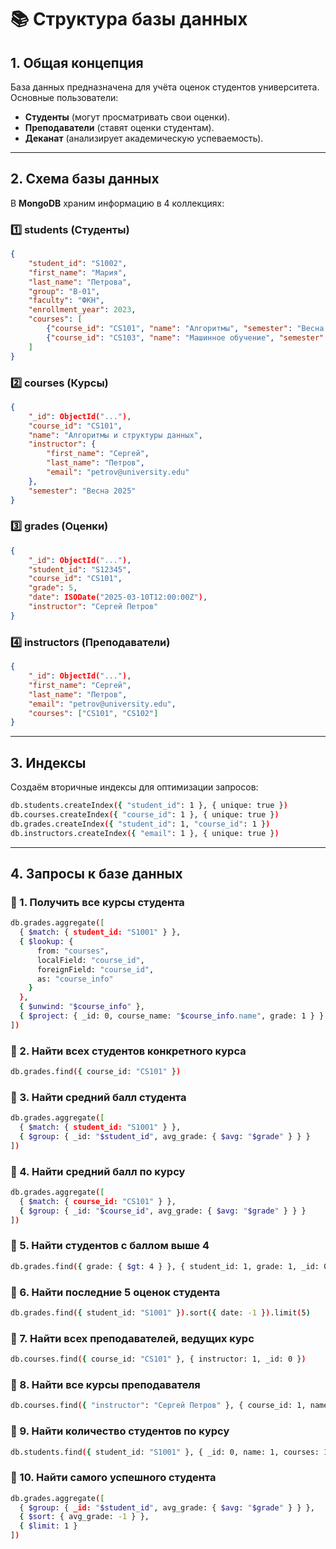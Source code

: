 # 📚 Структура базы данных

## 1. Общая концепция

База данных предназначена для учёта оценок студентов университета. Основные пользователи:

- **Студенты** (могут просматривать свои оценки).
- **Преподаватели** (ставят оценки студентам).
- **Деканат** (анализирует академическую успеваемость).

---

## 2. Схема базы данных

В **MongoDB** храним информацию в 4 коллекциях:

### 1️⃣ students (Студенты)
```json
{
    "student_id": "S1002",
    "first_name": "Мария",
    "last_name": "Петрова",
    "group": "B-01",
    "faculty": "ФКН",
    "enrollment_year": 2023,
    "courses": [
        {"course_id": "CS101", "name": "Алгоритмы", "semester": "Весна 2025", "grade": 92},
        {"course_id": "CS103", "name": "Машинное обучение", "semester": "Осень 2025", "grade": 88}
    ]
}
```

### 2️⃣ courses (Курсы)
```json
{
    "_id": ObjectId("..."),
    "course_id": "CS101",
    "name": "Алгоритмы и структуры данных",
    "instructor": {
        "first_name": "Сергей",
        "last_name": "Петров",
        "email": "petrov@university.edu"
    },
    "semester": "Весна 2025"
}
```

### 3️⃣ grades (Оценки)
```json
{
    "_id": ObjectId("..."),
    "student_id": "S12345",
    "course_id": "CS101",
    "grade": 5,
    "date": ISODate("2025-03-10T12:00:00Z"),
    "instructor": "Сергей Петров"
}
```

### 4️⃣ instructors (Преподаватели)
```json
{
    "_id": ObjectId("..."),
    "first_name": "Сергей",
    "last_name": "Петров",
    "email": "petrov@university.edu",
    "courses": ["CS101", "CS102"]
}
```

---

## 3. Индексы

Создаём вторичные индексы для оптимизации запросов:
```sh
db.students.createIndex({ "student_id": 1 }, { unique: true })
db.courses.createIndex({ "course_id": 1 }, { unique: true })
db.grades.createIndex({ "student_id": 1, "course_id": 1 })
db.instructors.createIndex({ "email": 1 }, { unique: true })
```

---

## 4. Запросы к базе данных

### 📌 1. Получить все курсы студента
```sh
db.grades.aggregate([
  { $match: { student_id: "S1001" } },
  { $lookup: {
      from: "courses",
      localField: "course_id",
      foreignField: "course_id",
      as: "course_info"
    }
  },
  { $unwind: "$course_info" },
  { $project: { _id: 0, course_name: "$course_info.name", grade: 1 } }
])
```

### 📌 2. Найти всех студентов конкретного курса
```sh
db.grades.find({ course_id: "CS101" })
```

### 📌 3. Найти средний балл студента
```sh
db.grades.aggregate([
  { $match: { student_id: "S1001" } },
  { $group: { _id: "$student_id", avg_grade: { $avg: "$grade" } } }
])
```

### 📌 4. Найти средний балл по курсу
```sh
db.grades.aggregate([
  { $match: { course_id: "CS101" } },
  { $group: { _id: "$course_id", avg_grade: { $avg: "$grade" } } }
])
```

### 📌 5. Найти студентов с баллом выше 4
```sh
db.grades.find({ grade: { $gt: 4 } }, { student_id: 1, grade: 1, _id: 0 })
```

### 📌 6. Найти последние 5 оценок студента
```sh
db.grades.find({ student_id: "S1001" }).sort({ date: -1 }).limit(5)
```

### 📌 7. Найти всех преподавателей, ведущих курс
```sh
db.courses.find({ course_id: "CS101" }, { instructor: 1, _id: 0 })
```

### 📌 8. Найти все курсы преподавателя
```sh
db.courses.find({ "instructor": "Сергей Петров" }, { course_id: 1, name: 1, _id: 0 }).pretty()
```

### 📌 9. Найти количество студентов по курсу
```sh
db.students.find({ student_id: "S1001" }, { _id: 0, name: 1, courses: 1 }).pretty()
```

### 📌 10. Найти самого успешного студента
```sh
db.grades.aggregate([
  { $group: { _id: "$student_id", avg_grade: { $avg: "$grade" } } },
  { $sort: { avg_grade: -1 } },
  { $limit: 1 }
])
```


